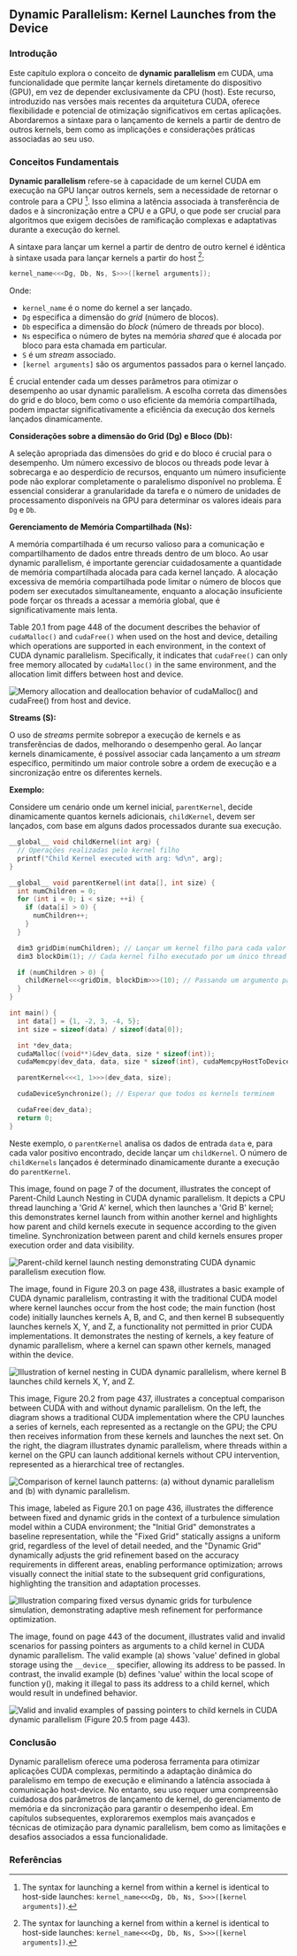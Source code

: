 ## Dynamic Parallelism: Kernel Launches from the Device

### Introdução

Este capítulo explora o conceito de **dynamic parallelism** em CUDA, uma funcionalidade que permite lançar kernels diretamente do dispositivo (GPU), em vez de depender exclusivamente da CPU (host). Este recurso, introduzido nas versões mais recentes da arquitetura CUDA, oferece flexibilidade e potencial de otimização significativos em certas aplicações. Abordaremos a sintaxe para o lançamento de kernels a partir de dentro de outros kernels, bem como as implicações e considerações práticas associadas ao seu uso.

### Conceitos Fundamentais

**Dynamic parallelism** refere-se à capacidade de um kernel CUDA em execução na GPU lançar outros kernels, sem a necessidade de retornar o controle para a CPU [^1]. Isso elimina a latência associada à transferência de dados e à sincronização entre a CPU e a GPU, o que pode ser crucial para algoritmos que exigem decisões de ramificação complexas e adaptativas durante a execução do kernel.

A sintaxe para lançar um kernel a partir de dentro de outro kernel é idêntica à sintaxe usada para lançar kernels a partir do host [^1]:

```cpp
kernel_name<<<Dg, Db, Ns, S>>>([kernel arguments]);
```

Onde:

*   `kernel_name` é o nome do kernel a ser lançado.
*   `Dg` especifica a dimensão do *grid* (número de blocos).
*   `Db` especifica a dimensão do *block* (número de threads por bloco).
*   `Ns` especifica o número de bytes na memória *shared* que é alocada por bloco para esta chamada em particular.
*   `S` é um *stream* associado.
*   `[kernel arguments]` são os argumentos passados para o kernel lançado.

É crucial entender cada um desses parâmetros para otimizar o desempenho ao usar dynamic parallelism. A escolha correta das dimensões do grid e do bloco, bem como o uso eficiente da memória compartilhada, podem impactar significativamente a eficiência da execução dos kernels lançados dinamicamente.

**Considerações sobre a dimensão do Grid (Dg) e Bloco (Db):**

A seleção apropriada das dimensões do grid e do bloco é crucial para o desempenho. Um número excessivo de blocos ou threads pode levar à sobrecarga e ao desperdício de recursos, enquanto um número insuficiente pode não explorar completamente o paralelismo disponível no problema. É essencial considerar a granularidade da tarefa e o número de unidades de processamento disponíveis na GPU para determinar os valores ideais para `Dg` e `Db`.

**Gerenciamento de Memória Compartilhada (Ns):**

A memória compartilhada é um recurso valioso para a comunicação e compartilhamento de dados entre threads dentro de um bloco. Ao usar dynamic parallelism, é importante gerenciar cuidadosamente a quantidade de memória compartilhada alocada para cada kernel lançado. A alocação excessiva de memória compartilhada pode limitar o número de blocos que podem ser executados simultaneamente, enquanto a alocação insuficiente pode forçar os threads a acessar a memória global, que é significativamente mais lenta.

Table 20.1 from page 448 of the document describes the behavior of `cudaMalloc()` and `cudaFree()` when used on the host and device, detailing which operations are supported in each environment, in the context of CUDA dynamic parallelism. Specifically, it indicates that `cudaFree()` can only free memory allocated by `cudaMalloc()` in the same environment, and the allocation limit differs between host and device.

![Memory allocation and deallocation behavior of `cudaMalloc()` and `cudaFree()` from host and device.](./../images/image1.jpg)

**Streams (S):**

O uso de *streams* permite sobrepor a execução de kernels e as transferências de dados, melhorando o desempenho geral. Ao lançar kernels dinamicamente, é possível associar cada lançamento a um *stream* específico, permitindo um maior controle sobre a ordem de execução e a sincronização entre os diferentes kernels.

**Exemplo:**

Considere um cenário onde um kernel inicial, `parentKernel`, decide dinamicamente quantos kernels adicionais, `childKernel`, devem ser lançados, com base em alguns dados processados durante sua execução.

```cpp
__global__ void childKernel(int arg) {
  // Operações realizadas pelo kernel filho
  printf("Child Kernel executed with arg: %d\n", arg);
}

__global__ void parentKernel(int data[], int size) {
  int numChildren = 0;
  for (int i = 0; i < size; ++i) {
    if (data[i] > 0) {
      numChildren++;
    }
  }

  dim3 gridDim(numChildren); // Lançar um kernel filho para cada valor positivo
  dim3 blockDim(1); // Cada kernel filho executado por um único thread

  if (numChildren > 0) {
    childKernel<<<gridDim, blockDim>>>(10); // Passando um argumento para o kernel filho
  }
}

int main() {
  int data[] = {1, -2, 3, -4, 5};
  int size = sizeof(data) / sizeof(data[0]);

  int *dev_data;
  cudaMalloc((void**)&dev_data, size * sizeof(int));
  cudaMemcpy(dev_data, data, size * sizeof(int), cudaMemcpyHostToDevice);

  parentKernel<<<1, 1>>>(dev_data, size);

  cudaDeviceSynchronize(); // Esperar que todos os kernels terminem

  cudaFree(dev_data);
  return 0;
}
```

Neste exemplo, o `parentKernel` analisa os dados de entrada `data` e, para cada valor positivo encontrado, decide lançar um `childKernel`. O número de `childKernels` lançados é determinado dinamicamente durante a execução do `parentKernel`.

This image, found on page 7 of the document, illustrates the concept of Parent-Child Launch Nesting in CUDA dynamic parallelism. It depicts a CPU thread launching a 'Grid A' kernel, which then launches a 'Grid B' kernel; this demonstrates kernel launch from within another kernel and highlights how parent and child kernels execute in sequence according to the given timeline. Synchronization between parent and child kernels ensures proper execution order and data visibility.

![Parent-child kernel launch nesting demonstrating CUDA dynamic parallelism execution flow.](./../images/image3.jpg)

The image, found in Figure 20.3 on page 438, illustrates a basic example of CUDA dynamic parallelism, contrasting it with the traditional CUDA model where kernel launches occur from the host code; the main function (host code) initially launches kernels A, B, and C, and then kernel B subsequently launches kernels X, Y, and Z, a functionality not permitted in prior CUDA implementations. It demonstrates the nesting of kernels, a key feature of dynamic parallelism, where a kernel can spawn other kernels, managed within the device.

![Illustration of kernel nesting in CUDA dynamic parallelism, where kernel B launches child kernels X, Y, and Z.](./../images/image4.jpg)

This image, Figure 20.2 from page 437, illustrates a conceptual comparison between CUDA with and without dynamic parallelism. On the left, the diagram shows a traditional CUDA implementation where the CPU launches a series of kernels, each represented as a rectangle on the GPU; the CPU then receives information from these kernels and launches the next set. On the right, the diagram illustrates dynamic parallelism, where threads within a kernel on the GPU can launch additional kernels without CPU intervention, represented as a hierarchical tree of rectangles.

![Comparison of kernel launch patterns: (a) without dynamic parallelism and (b) with dynamic parallelism.](./../images/image5.jpg)

This image, labeled as Figure 20.1 on page 436, illustrates the difference between fixed and dynamic grids in the context of a turbulence simulation model within a CUDA environment; the "Initial Grid" demonstrates a baseline representation, while the "Fixed Grid" statically assigns a uniform grid, regardless of the level of detail needed, and the "Dynamic Grid" dynamically adjusts the grid refinement based on the accuracy requirements in different areas, enabling performance optimization; arrows visually connect the initial state to the subsequent grid configurations, highlighting the transition and adaptation processes.

![Illustration comparing fixed versus dynamic grids for turbulence simulation, demonstrating adaptive mesh refinement for performance optimization.](./../images/image2.jpg)

The image, found on page 443 of the document, illustrates valid and invalid scenarios for passing pointers as arguments to a child kernel in CUDA dynamic parallelism. The valid example (a) shows 'value' defined in global storage using the `__device__` specifier, allowing its address to be passed. In contrast, the invalid example (b) defines 'value' within the local scope of function y(), making it illegal to pass its address to a child kernel, which would result in undefined behavior.

![Valid and invalid examples of passing pointers to child kernels in CUDA dynamic parallelism (Figure 20.5 from page 443).](./../images/image6.jpg)

### Conclusão

Dynamic parallelism oferece uma poderosa ferramenta para otimizar aplicações CUDA complexas, permitindo a adaptação dinâmica do paralelismo em tempo de execução e eliminando a latência associada à comunicação host-device. No entanto, seu uso requer uma compreensão cuidadosa dos parâmetros de lançamento de kernel, do gerenciamento de memória e da sincronização para garantir o desempenho ideal. Em capítulos subsequentes, exploraremos exemplos mais avançados e técnicas de otimização para dynamic parallelism, bem como as limitações e desafios associados a essa funcionalidade.

### Referências
[^1]: The syntax for launching a kernel from within a kernel is identical to host-side launches: `kernel_name<<<Dg, Db, Ns, S>>>([kernel arguments])`.
<!-- END -->